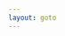 ```yaml
---
layout: goto
---
```


<script>
    window.location.href = "{% link _posts/youdaodict/2018-7-15-youdaodict.md %}"
</script>